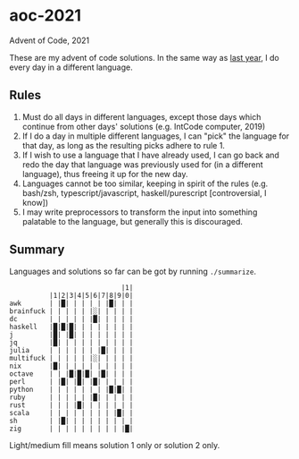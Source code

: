 # aoc-2021
Advent of Code, 2021

These are my advent of code solutions.
In the same way as [last year](https://github.com/dylan-thinnes/aoc-2020), I do every day in a different language.

## Rules

1. Must do all days in different languages, except those days which continue
   from other days' solutions (e.g. IntCode computer, 2019)
2. If I do a day in multiple different languages, I can "pick" the language for
   that day, as long as the resulting picks adhere to rule 1.
3. If I wish to use a language that I have already used, I can go back and redo
   the day that language was previously used for (in a different language),
   thus freeing it up for the new day.
4. Languages cannot be too similar, keeping in spirit of the rules (e.g.
   bash/zsh, typescript/javascript, haskell/purescript [controversial, I know])
5. I may write preprocessors to transform the input into something palatable to
   the language, but generally this is discouraged.

## Summary

Languages and solutions so far can be got by running `./summarize`.

```
                            |1|
          |1|2|3|4|5|6|7|8|9|0|
awk       | |█| | | | | |█| | |
brainfuck | | | | | |░| | | | |
dc        | | | | | |█| | | | |
haskell   |█|█|█| | | | | | | |
j         |█| |█| | | | | | | |
jq        |█| | | | | | | | | |
julia     | | | | | | |█| | | |
multifuck | | | | | |░| | | | |
nix       |█| | | | | | | | | |
octave    | | |█|█|█| |█| | | |
perl      | |█| |█| |█| | | | |
python    | | | | | | | |█|█| |
ruby      | | | | | |█| | | | |
rust      | | | |█| | | | | | |
scala     | | | | | | | | |█| |
sh        | |█| | | | | | | | |
zig       | | | | | | | | | |█|
```

Light/medium fill means solution 1 only or solution 2 only.
